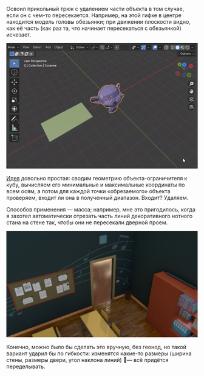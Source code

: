 ﻿Освоил прикольный трюк с удалением части объекта в том случае, если он с чем-то пересекается. Например, на этой гифке в центре находится модель головы обезьянки; при движении плоскости видно, как её часть (как раз та, что начинает пересекаться с обезьянкой) исчезает.

![Демо](demo.gif)

[Идея](https://github.com/vkostyanetsky/3DPlayground/blob/main/Geometry%20Nodes/DeleteGeometry.blend) довольно простая: сводим геометрию объекта-ограничителя к кубу, вычисляем его минимальные и максимальные координаты по всем осям, а потом для каждой точки «обрезаемого» объекта проверяем, входит ли она в полученный диапазон. Входит? Удаляем.

Способов применения — масса; например, мне это пригодилось, когда я захотел автоматически отрезать часть линий декоративного нотного стана на стене так, чтобы они не пересекали дверной проем.

![Пример](case.jpg)

Конечно, можно было бы сделать это вручную, без геонод, но такой вариант ударил бы по гибкости: изменятся какие-то размеры (ширина стены, размеры двери, угол наклона линий) — всё придётся переделывать.